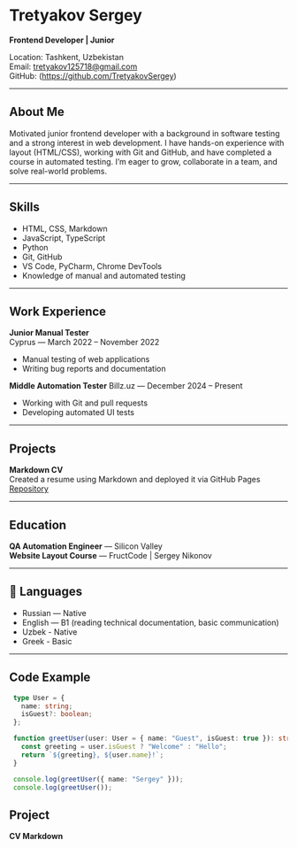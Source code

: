 # Tretyakov Sergey  

**Frontend Developer | Junior**

 Location: Tashkent, Uzbekistan   
 Email: tretyakov125718@gmail.com   
 GitHub: (https://github.com/TretyakovSergey)

---

## About Me

 Motivated junior frontend developer with a background in software testing and a strong interest in web development. 
 I have hands-on experience with layout (HTML/CSS), working with Git and GitHub, and have completed a course in automated testing. 
 I’m eager to grow, collaborate in a team, and solve real-world problems.

---

## Skills

- HTML, CSS, Markdown  
- JavaScript, TypeScript
- Python
- Git, GitHub
- VS Code, PyCharm, Chrome DevTools
- Knowledge of manual and automated testing

---

## Work Experience

**Junior Manual Tester**  
Cyprus — March 2022 – November 2022  
- Manual testing of web applications  
- Writing bug reports and documentation  

**Middle Automation Tester**
Billz.uz — December 2024 – Present
- Working with Git and pull requests
- Developing automated UI tests

---

## Projects

**Markdown CV**  
Created a resume using Markdown and deployed it via GitHub Pages  
[Repository](https://github.com/TretyakovSergey/rsschool-cv)

---

## Education

**QA Automation Engineer** — Silicon Valley  
**Website Layout Course** — FructCode | Sergey Nikonov

---

## 💬 Languages

- Russian — Native
- English — B1 (reading technical documentation, basic communication)
- Uzbek - Native
- Greek - Basic

---

## Code Example
```ts
 type User = {
   name: string;
   isGuest?: boolean;
 };

 function greetUser(user: User = { name: "Guest", isGuest: true }): string {
   const greeting = user.isGuest ? "Welcome" : "Hello";
   return `${greeting}, ${user.name}!`;
 }

 console.log(greetUser({ name: "Sergey" }));
 console.log(greetUser());
```
## Project
**CV Markdown**
